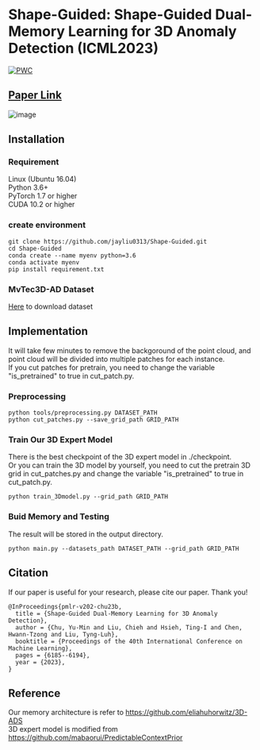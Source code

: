 # Shape-Guided: Shape-Guided Dual-Memory Learning for 3D Anomaly Detection (ICML2023) 
[![PWC](https://img.shields.io/endpoint.svg?url=https://paperswithcode.com/badge/shape-guided-shape-guided-dual-memory/rgb-3d-anomaly-detection-and-segmentation-on)](https://paperswithcode.com/sota/rgb-3d-anomaly-detection-and-segmentation-on?p=shape-guided-shape-guided-dual-memory)
## [Paper Link](https://openreview.net/pdf?id=IkSGn9fcPz)
![image](https://github.com/jayliu0313/Shape-Guided/blob/main/img/complementary_heatmap.png)
## Installation
### Requirement
Linux (Ubuntu 16.04)  
Python 3.6+  
PyTorch 1.7 or higher  
CUDA 10.2 or higher

### create environment
```
git clone https://github.com/jayliu0313/Shape-Guided.git
cd Shape-Guided
conda create --name myenv python=3.6
conda activate myenv
pip install requirement.txt
```

### MvTec3D-AD Dataset
[Here](https://www.mvtec.com/company/research/datasets/mvtec-3d-ad) to download dataset

## Implementation
It will take few minutes to remove the backgoround of the point cloud, and point cloud will be divided into multiple patches for each instance. <br/>
If you cut patches for pretrain, you need to change the variable "is_pretrained" to true in cut_patch.py.<br/>
### Preprocessing
```
python tools/preprocessing.py DATASET_PATH
python cut_patches.py --save_grid_path GRID_PATH
```

### Train Our 3D Expert Model
There is the best checkpoint of the 3D expert model in ./checkpoint.<br/>
Or you can train the 3D model by yourself, you need to cut the pretrain 3D grid in cut_patches.py and change the variable "is_pretrained" to true in cut_patch.py.<br/>
```
python train_3Dmodel.py --grid_path GRID_PATH
```

### Buid Memory and Testing
The result will be stored in the output directory.
```
python main.py --datasets_path DATASET_PATH --grid_path GRID_PATH
```

## Citation
If our paper is useful for your research, please cite our paper. Thank you!
```
@InProceedings{pmlr-v202-chu23b,
  title = {Shape-Guided Dual-Memory Learning for 3D Anomaly Detection},
  author = {Chu, Yu-Min and Liu, Chieh and Hsieh, Ting-I and Chen, Hwann-Tzong and Liu, Tyng-Luh},
  booktitle = {Proceedings of the 40th International Conference on Machine Learning},
  pages = {6185--6194},
  year = {2023},
}
```

## Reference
Our memory architecture is refer to https://github.com/eliahuhorwitz/3D-ADS  
3D expert model is modified from https://github.com/mabaorui/PredictableContextPrior
